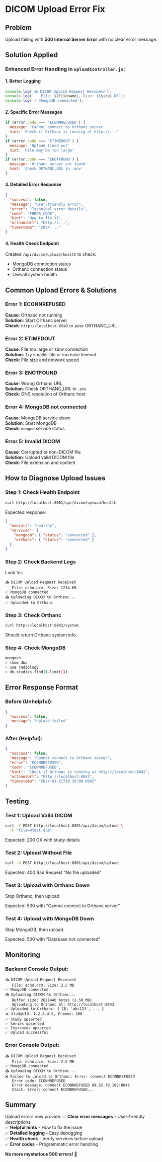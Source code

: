 # DICOM Upload Error Fix

## Problem
Upload failing with **500 Internal Server Error** with no clear error message.

## Solution Applied

### Enhanced Error Handling in `uploadController.js`:

#### 1. **Better Logging**
```javascript
console.log('📥 DICOM Upload Request Received');
console.log(`   File: ${filename}, Size: ${size} KB`);
console.log('✅ MongoDB connected');
```

#### 2. **Specific Error Messages**
```javascript
if (error.code === 'ECONNREFUSED') {
  message: 'Cannot connect to Orthanc server'
  hint: 'Check if Orthanc is running at http://...'
}
if (error.code === 'ETIMEDOUT') {
  message: 'Upload timed out'
  hint: 'File may be too large'
}
if (error.code === 'ENOTFOUND') {
  message: 'Orthanc server not found'
  hint: 'Check ORTHANC_URL in .env'
}
```

#### 3. **Detailed Error Response**
```json
{
  "success": false,
  "message": "User-friendly error",
  "error": "Technical error details",
  "code": "ERROR_CODE",
  "hint": "How to fix it",
  "orthancUrl": "http://...",
  "timestamp": "2024-..."
}
```

#### 4. **Health Check Endpoint**
Created `/api/dicom/upload/health` to check:
- MongoDB connection status
- Orthanc connection status
- Overall system health

## Common Upload Errors & Solutions

### Error 1: ECONNREFUSED
**Cause**: Orthanc not running  
**Solution**: Start Orthanc server  
**Check**: `http://localhost:8042` or your ORTHANC_URL

### Error 2: ETIMEDOUT
**Cause**: File too large or slow connection  
**Solution**: Try smaller file or increase timeout  
**Check**: File size and network speed

### Error 3: ENOTFOUND
**Cause**: Wrong Orthanc URL  
**Solution**: Check ORTHANC_URL in `.env`  
**Check**: DNS resolution of Orthanc host

### Error 4: MongoDB not connected
**Cause**: MongoDB service down  
**Solution**: Start MongoDB  
**Check**: `mongod` service status

### Error 5: Invalid DICOM
**Cause**: Corrupted or non-DICOM file  
**Solution**: Upload valid DICOM file  
**Check**: File extension and content

## How to Diagnose Upload Issues

### Step 1: Check Health Endpoint
```bash
curl http://localhost:8001/api/dicom/upload/health
```

Expected response:
```json
{
  "overall": "healthy",
  "services": {
    "mongodb": { "status": "connected" },
    "orthanc": { "status": "connected" }
  }
}
```

### Step 2: Check Backend Logs
Look for:
```
📥 DICOM Upload Request Received
   File: echo.dcm, Size: 1234 KB
✅ MongoDB connected
📤 Uploading DICOM to Orthanc...
✅ Uploaded to Orthanc
```

### Step 3: Check Orthanc
```bash
curl http://localhost:8042/system
```

Should return Orthanc system info.

### Step 4: Check MongoDB
```bash
mongosh
> show dbs
> use radiology
> db.studies.find().limit(1)
```

## Error Response Format

### Before (Unhelpful):
```json
{
  "success": false,
  "message": "Upload failed"
}
```

### After (Helpful):
```json
{
  "success": false,
  "message": "Cannot connect to Orthanc server",
  "error": "ECONNREFUSED",
  "code": "ECONNREFUSED",
  "hint": "Check if Orthanc is running at http://localhost:8042",
  "orthancUrl": "http://localhost:8042",
  "timestamp": "2024-01-21T10:30:00.000Z"
}
```

## Testing

### Test 1: Upload Valid DICOM
```bash
curl -X POST http://localhost:8001/api/dicom/upload \
  -F "file=@test.dcm"
```

Expected: 200 OK with study details

### Test 2: Upload Without File
```bash
curl -X POST http://localhost:8001/api/dicom/upload
```

Expected: 400 Bad Request "No file uploaded"

### Test 3: Upload with Orthanc Down
Stop Orthanc, then upload.

Expected: 500 with "Cannot connect to Orthanc server"

### Test 4: Upload with MongoDB Down
Stop MongoDB, then upload.

Expected: 500 with "Database not connected"

## Monitoring

### Backend Console Output:
```
📥 DICOM Upload Request Received
   File: echo.dcm, Size: 2.5 MB
✅ MongoDB connected
📤 Uploading DICOM to Orthanc...
   Buffer size: 2621440 bytes (2.50 MB)
   Uploading to Orthanc at: http://localhost:8042
✅ Uploaded to Orthanc: { ID: 'abc123', ... }
📊 StudyUID: 1.2.3.4.5, Frames: 100
✅ Study upserted
✅ Series upserted
✅ Instances upserted
✅ Upload successful
```

### Error Console Output:
```
📥 DICOM Upload Request Received
   File: echo.dcm, Size: 2.5 MB
✅ MongoDB connected
📤 Uploading DICOM to Orthanc...
❌ Failed to upload to Orthanc: Error: connect ECONNREFUSED
   Error code: ECONNREFUSED
   Error message: connect ECONNREFUSED 69.62.70.102:8042
   Stack: Error: connect ECONNREFUSED...
```

## Summary

Upload errors now provide:
✅ **Clear error messages** - User-friendly descriptions  
✅ **Helpful hints** - How to fix the issue  
✅ **Detailed logging** - Easy debugging  
✅ **Health check** - Verify services before upload  
✅ **Error codes** - Programmatic error handling  

**No more mysterious 500 errors!** 🎉
